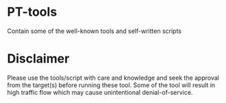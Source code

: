 # PT-tools
Contain some of the well-known tools and self-written scripts 


# Disclaimer 
Please use the tools/script with care and knowledge and seek the approval from the target(s) before running these tool. Some of the tool will result in high traffic flow which may cause unintentional denial-of-service. 
